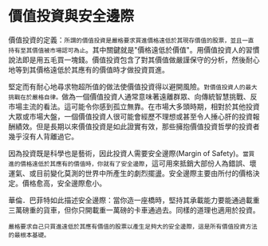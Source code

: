 # 價值投資與安全邊際

價值投資的定義：`所謂的價值投資是嚴格要求買進價格遠低於其現存價值的股票，並且一直持有至其價值被市場認可為止`。其中關鍵就是"價格遠低於價值"。用價值投資人的習慣說法即是用五毛買一塊錢。價值投資包含了對其價值做嚴謹保守的分析，然後耐心地等到其價格遠低於其應有的價值時才做投資買進。


堅定而有耐心地尋求物超所值的做法使價值投資得以避開風險。`對價值投資人的最大挑戰在於嚴格自律。`做為一個價值投資人通常意味著遠離群眾、向傳統智慧挑戰、反市場主流的看法。這可能令你感到孤立無靠。在市場大多頭時期，相對於其他投資大眾或市場大盤，一個價值投資人很可能會經歷不理想或甚至令人捶心肝的投資報酬績效。但是長期以來價值投資是如此證實有效，那些擁抱價值投資哲學的投資者幾乎沒有人背離過它。

因為投資既是科學也是藝術，因此投資人需要安全邊際(Margin of Safety)。`當買進的價格遠低於其應有的價值時，你就有了安全邊際`，這可用來抵銷大部份人為錯誤、壞運氣、或目前變化莫測的世界中所產生的劇烈擺盪。安全邊際主要由所付的價格決定。價格愈高，安全邊際愈小。

華倫．巴菲特如此描述安全邊際：當你造一座橋時，堅持其承載能力要能通過載重三萬磅重的貨車，但你只開載重一萬磅的卡車通過去。同樣的道理也適用於投資。

`嚴格要求自己只買進遠低於其應有價值的股票以產生足夠大的安全邊際，這是所有價值投資方法的最根本基礎。`
